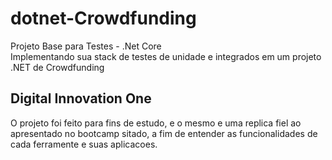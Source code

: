 # dotnet-Crowdfunding
Projeto Base para Testes - .Net Core  
Implementando sua stack de testes de unidade e integrados em um projeto .NET de Crowdfunding
## Digital Innovation One

O projeto foi feito para fins de estudo, e o mesmo e uma replica fiel ao apresentado no bootcamp sitado, a fim de entender as funcionalidades de cada ferramente e suas aplicacoes.


